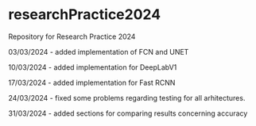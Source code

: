 # researchPractice2024
Repository for Research Practice 2024

03/03/2024 - added implementation of FCN and UNET


10/03/2024 - added implementation for DeepLabV1


17/03/2024 - added implementation for Fast RCNN

24/03/2024 - fixed some problems regarding testing for all arhitectures.

31/03/2024 - added sections for comparing results concerning accuracy

